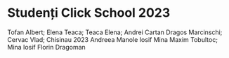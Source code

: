 # Studenți Click School 2023
Tofan Albert;
Elena Teaca;
Teaca Elena;
Andrei Cartan
Dragos Marcinschi;
Cervac Vlad;
Chisinau 2023
Andreea Manole
Iosif Mina
Maxim Tobultoc;
Mina Iosif
Florin Dragoman



